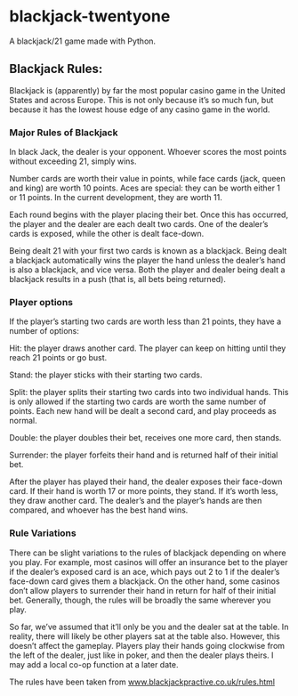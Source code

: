 # blackjack-twentyone
A blackjack/21 game made with Python.

## Blackjack Rules:

Blackjack is (apparently) by far the most popular casino game in the United States and across Europe. This is not only because it’s so much fun, but because it has the lowest house edge of any casino game in the world.


### Major Rules of Blackjack
In black Jack, the dealer is your opponent. Whoever scores the most points without exceeding 21, simply wins.


Number cards are worth their value in points, while face cards (jack, queen and king) are worth 10 points. Aces are special: they can be worth either 1 or 11 points. In the current development, they are worth 11.


Each round begins with the player placing their bet. Once this has occurred, the player and the dealer are each dealt two cards. One of the dealer’s cards is exposed, while the other is dealt face-down.


Being dealt 21 with your first two cards is known as a blackjack. Being dealt a blackjack automatically wins the player the hand unless the dealer’s hand is also a blackjack, and vice versa. Both the player and dealer being dealt a blackjack results in a push (that is, all bets being returned).


### Player options
If the player’s starting two cards are worth less than 21 points, they have a number of options:

Hit: the player draws another card. The player can keep on hitting until they reach 21 points or go bust.

Stand: the player sticks with their starting two cards.

Split: the player splits their starting two cards into two individual hands. This is only allowed if the starting two cards are worth the same number of points. Each new hand will be dealt a second card, and play proceeds as normal.

Double: the player doubles their bet, receives one more card, then stands.

Surrender: the player forfeits their hand and is returned half of their initial bet.

After the player has played their hand, the dealer exposes their face-down card. If their hand is worth 17 or more points, they stand. If it’s worth less, they draw another card. The dealer’s and the player’s hands are then compared, and whoever has the best hand wins.


### Rule Variations
There can be slight variations to the rules of blackjack depending on where you play. For example, most casinos will offer an insurance bet to the player if the dealer’s exposed card is an ace, which pays out 2 to 1 if the dealer’s face-down card gives them a blackjack. On the other hand, some casinos don’t allow players to surrender their hand in return for half of their initial bet. Generally, though, the rules will be broadly the same wherever you play.

So far, we’ve assumed that it’ll only be you and the dealer sat at the table. In reality, there will likely be other players sat at the table also. However, this doesn’t affect the gameplay. Players play their hands going clockwise from the left of the dealer, just like in poker, and then the dealer plays theirs. I may add a local co-op function at a later date.


The rules have been taken from www.blackjackpractive.co.uk/rules.html
